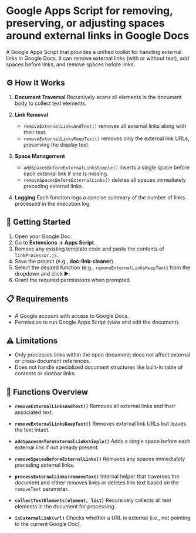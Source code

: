 # Google Apps Script for removing, preserving, or adjusting spaces around external links in Google Docs

A Google Apps Script that provides a unified toolkit for handling external links in Google Docs. It can remove external links (with or without text), add spaces before links, and remove spaces before links.

## ⚙️ How It Works

1. **Document Traversal**
   Recursively scans all elements in the document body to collect text elements.

2. **Link Removal**
   - `removeExternalLinksAndText()` removes all external links along with their text.
   - `removeExternalLinksKeepText()` removes only the external link URLs, preserving the display text.

3. **Space Management**
   - `addSpacesBeforeExternalLinksSimple()` inserts a single space before each external link if one is missing.
   - `removeSpacesBeforeExternalLinks()` deletes all spaces immediately preceding external links.

4. **Logging**
   Each function logs a concise summary of the number of links processed in the execution log.

## 🚀 Getting Started

1. Open your Google Doc.
2. Go to **Extensions → Apps Script**.
3. Remove any existing template code and paste the contents of `linkProcessor.js`.
4. Save the project (e.g., **doc-link-cleaner**).
5. Select the desired function (e.g., `removeExternalLinksKeepText`) from the dropdown and click ▶️.
6. Grant the required permissions when prompted.

## 📋 Requirements

- A Google account with access to Google Docs.
- Permission to run Google Apps Script (view and edit the document).

## ⚠️ Limitations

- Only processes links within the open document; does not affect external or cross-document references.
- Does not handle specialized document structures like built-in table of contents or sidebar links.

## 🔧 Functions Overview

- **`removeExternalLinksAndText()`**
  Removes all external links and their associated text.

- **`removeExternalLinksKeepText()`**
  Removes external link URLs but leaves the text intact.

- **`addSpacesBeforeExternalLinksSimple()`**
  Adds a single space before each external link if not already present.

- **`removeSpacesBeforeExternalLinks()`**
  Removes any spaces immediately preceding external links.

- **`processExternalLinks(removeText)`**
  Internal helper that traverses the document and either removes links or deletes link text based on the `removeText` parameter.

- **`collectTextElements(element, list)`**
  Recursively collects all text elements in the document for processing.

- **`isExternalLink(url)`**
  Checks whether a URL is external (i.e., not pointing to the current Google Doc).
